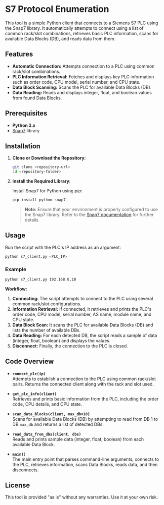 # S7 Protocol Enumeration

This tool is a simple Python client that connects to a Siemens S7 PLC using the Snap7 library. It automatically attempts to connect using a list of common rack/slot combinations, retrieves basic PLC information, scans for available Data Blocks (DB), and reads data from them.

## Features

- **Automatic Connection:** Attempts connection to a PLC using common rack/slot combinations.
- **PLC Information Retrieval:** Fetches and displays key PLC information such as order code, CPU model, serial number, and CPU state.
- **Data Block Scanning:** Scans the PLC for available Data Blocks (DB).
- **Data Reading:** Reads and displays integer, float, and boolean values from found Data Blocks.

## Prerequisites

- **Python 3.x**
- [Snap7](https://github.com/gijzelaerr/python-snap7) library

## Installation

1. **Clone or Download the Repository:**

   ```bash
   git clone <repository-url>
   cd <repository-folder>
   ```

2. **Install the Required Library:**

   Install Snap7 for Python using pip:

   ```bash
   pip install python-snap7
   ```

   > **Note:** Ensure that your environment is properly configured to use the Snap7 library. Refer to the [Snap7 documentation](https://github.com/gijzelaerr/python-snap7) for further details.

## Usage

Run the script with the PLC's IP address as an argument:

```bash
python s7_client.py <PLC_IP>
```

### Example

```bash
python s7_client.py 192.168.0.10
```

**Workflow:**

1. **Connecting:** The script attempts to connect to the PLC using several common rack/slot configurations.
2. **Information Retrieval:** If connected, it retrieves and prints the PLC's order code, CPU model, serial number, AS name, module name, and CPU state.
3. **Data Block Scan:** It scans the PLC for available Data Blocks (DB) and lists the number of available DBs.
4. **Data Reading:** For each detected DB, the script reads a sample of data (integer, float, boolean) and displays the values.
5. **Disconnect:** Finally, the connection to the PLC is closed.

## Code Overview

- **`connect_plc(ip)`**  
  Attempts to establish a connection to the PLC using common rack/slot pairs. Returns the connected client along with the rack and slot used.

- **`get_plc_info(client)`**  
  Retrieves and prints basic information from the PLC, including the order code, CPU details, and CPU state.

- **`scan_data_blocks(client, max_db=10)`**  
  Scans for available Data Blocks (DB) by attempting to read from DB 1 to DB `max_db` and returns a list of detected DBs.

- **`read_data_from_dbs(client, dbs)`**  
  Reads and prints sample data (integer, float, boolean) from each available Data Block.

- **`main()`**  
  The main entry point that parses command-line arguments, connects to the PLC, retrieves information, scans Data Blocks, reads data, and then disconnects.

## License

This tool is provided "as is" without any warranties. Use it at your own risk.